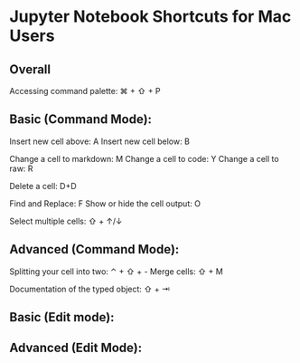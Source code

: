 # Jupyter Notebook Shortcuts for Mac Users

## Overall
Accessing command palette: ⌘ + ⇧ + P

## Basic (Command Mode):
Insert new cell above: A
Insert new cell below: B

Change a cell to markdown: M
Change a cell to code: Y
Change a cell to raw: R

Delete a cell: D+D

Find and Replace: F
Show or hide the cell output: O

Select multiple cells: ⇧ + ↑/↓

## Advanced (Command Mode):
Splitting your cell into two: ⌃ + ⇧ + -
Merge cells: ⇧ + M

Documentation of the typed object: ⇧ + ⇥

## Basic (Edit mode):

## Advanced (Edit Mode):
